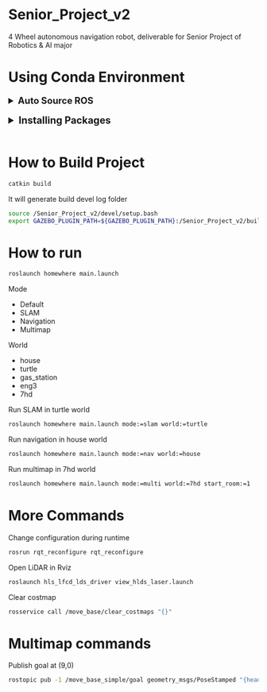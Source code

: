 # Senior_Project_v2

4 Wheel autonomous navigation robot, deliverable for Senior Project of Robotics &amp; AI major


# Using Conda Environment

<details>
  <summary style="font-size:1.3em; font-weight:bold; cursor:pointer;">
    Auto Source ROS
  </summary>
    <div><br>

```bash
## Open (or create) the Conda activate.d script:
nano ~/miniforge3/envs/<YOUR_ENV_NAME>/etc/conda/activate.d/auto_source_ros.sh
```

```bash
#  Inside auto_source_ros.sh
## Source your ROS workspace
source /home/username/path/to/project/Senior_Project_v2/devel/setup.bash

## Append your build plugins to GAZEBO_PLUGIN_PATH
export GAZEBO_PLUGIN_PATH="${GAZEBO_PLUGIN_PATH}:/home/username/path/to/project/Senior_Project_v2/build/homewhere"
```

</details><br>

<details markdown="1">
  <summary style="font-size:1.4em; font-weight:bold; cursor:pointer;">
    Installing Packages
  </summary><br>

  <!-- Robostack -->
  <details markdown="1">
    <summary style="font-size:1.2em; font-weight:bold; cursor:pointer;">
      Robostack packages
    </summary>
    <div>
      Please follow the tutorial here:
      <a href="https://robostack.github.io/GettingStarted.html">RoboStack</a>
  </div>

```bash
mamba install ros-noetic-desktop-full compilers cmake pkg-config make ninja \
colcon-common-extensions catkin_tools rosdep
```

  </details><br>

  <!-- Turtlebot3 -->
  <details markdown="1">
    <summary style="font-size:1.2em; font-weight:bold; cursor:pointer;">
      Turtlebot3 packages
    </summary>

```bash
mamba install ros-noetic-joy ros-noetic-teleop-twist-joy ros-noetic-teleop-twist-keyboard \
ros-noetic-laser-proc ros-noetic-rgbd-launch ros-noetic-rosserial-arduino \
ros-noetic-rosserial-python ros-noetic-rosserial-client ros-noetic-rosserial-msgs \
ros-noetic-amcl ros-noetic-map-server ros-noetic-move-base ros-noetic-urdf \
ros-noetic-xacro ros-noetic-compressed-image-transport ros-noetic-rqt* \
ros-noetic-rviz ros-noetic-gmapping ros-noetic-navigation \
ros-noetic-interactive-markers ros-noetic-dynamixel-sdk \
ros-noetic-turtlebot3-msgs ros-noetic-turtlebot3 ros-noetic-turtlebot3-gazebo
```
  </details><br>

  <!-- Other packages -->
  <details markdown="1">
    <summary style="font-size:1.2em; font-weight:bold; cursor:pointer;">
      Other packages
    </summary>

```bash
mamba install ros-noetic-gazebo-ros-pkgs ros-noetic-gazebo-ros-control \
ros-noetic-global-planner ros-noetic-dwa-local-planner ros-noetic-teb-local-planner \
ros-noetic-costmap-converter ros-noetic-libg2o ros-noetic-mbf-costmap-core \
ros-noetic-mbf-abstract-core ros-noetic-mbf-msgs ros-noetic-mbf-utility
```

  </details><br>

  <!-- Fix Gazebo -->
  <details markdown="1">
    <summary style="font-size:1.2em; font-weight:bold; cursor:pointer;">
      Fix Gazebo
    </summary>

```bash
mamba install console_bridge cppzmq cryptography dartsim imath eigen freeglut \
gazebo=11.14.0 gstreamer gst-plugins-base libdrm libevent libfreetype \
libignition-cmake2 libignition-common3 libignition-fuel-tools4 \
libignition-math6 libignition-msgs5 libode ogre orocos-kdl pcl simbody \
tinyxml2 vtk
```

  </details>

</details><br>


# How to Build Project

```bash
catkin build
```

It will generate build devel log folder

```bash
source /Senior_Project_v2/devel/setup.bash
export GAZEBO_PLUGIN_PATH=${GAZEBO_PLUGIN_PATH}:/Senior_Project_v2/build/homewhere
```

# How to run

```bash
roslaunch homewhere main.launch
```

Mode

- Default
- SLAM
- Navigation
- Multimap

World

- house
- turtle
- gas_station
- eng3
- 7hd

Run SLAM in turtle world

```bash
roslaunch homewhere main.launch mode:=slam world:=turtle
```

Run navigation in house world

```bash
roslaunch homewhere main.launch mode:=nav world:=house
```

Run multimap in 7hd world

```bash
roslaunch homewhere main.launch mode:=multi world:=7hd start_room:=1
```

# More Commands

Change configuration during runtime

```bash
rosrun rqt_reconfigure rqt_reconfigure
```

Open LiDAR in Rviz

```bash
roslaunch hls_lfcd_lds_driver view_hlds_laser.launch
```

Clear costmap

```bash
rosservice call /move_base/clear_costmaps "{}"
```

# Multimap commands

Publish goal at (9,0)

```bash
rostopic pub -1 /move_base_simple/goal geometry_msgs/PoseStamped "{header: {frame_id: 'map'}, pose: {position: {x: 9.0, y: 0.0, z: 0.0}, orientation: {x: 0.0, y: 0.0, z: 0.0, w: 1.0}}}"
```

